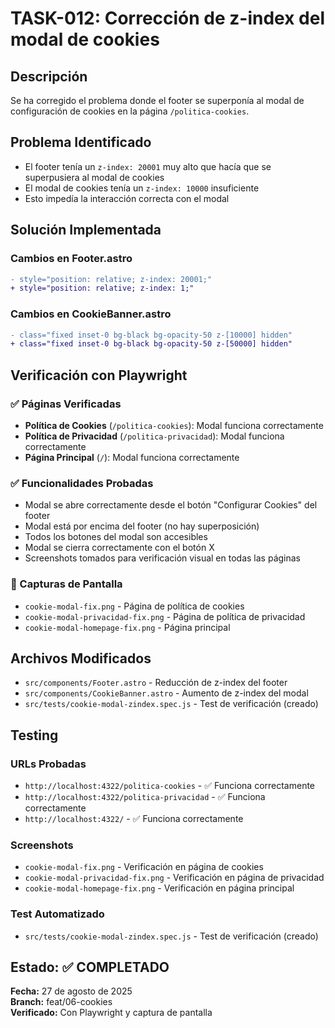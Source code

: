 # TASK-012: Corrección de z-index del modal de cookies

## Descripción

Se ha corregido el problema donde el footer se superponía al modal de configuración de cookies en la página `/politica-cookies`.

## Problema Identificado

- El footer tenía un `z-index: 20001` muy alto que hacía que se superpusiera al modal de cookies
- El modal de cookies tenía un `z-index: 10000` insuficiente
- Esto impedía la interacción correcta con el modal

## Solución Implementada

### Cambios en Footer.astro

```diff
- style="position: relative; z-index: 20001;"
+ style="position: relative; z-index: 1;"
```

### Cambios en CookieBanner.astro

```diff
- class="fixed inset-0 bg-black bg-opacity-50 z-[10000] hidden"
+ class="fixed inset-0 bg-black bg-opacity-50 z-[50000] hidden"
```

## Verificación con Playwright

### ✅ Páginas Verificadas

- **Política de Cookies** (`/politica-cookies`): Modal funciona correctamente
- **Política de Privacidad** (`/politica-privacidad`): Modal funciona correctamente
- **Página Principal** (`/`): Modal funciona correctamente

### ✅ Funcionalidades Probadas

- Modal se abre correctamente desde el botón "Configurar Cookies" del footer
- Modal está por encima del footer (no hay superposición)
- Todos los botones del modal son accesibles
- Modal se cierra correctamente con el botón X
- Screenshots tomados para verificación visual en todas las páginas

### 📸 Capturas de Pantalla

- `cookie-modal-fix.png` - Página de política de cookies
- `cookie-modal-privacidad-fix.png` - Página de política de privacidad
- `cookie-modal-homepage-fix.png` - Página principal

## Archivos Modificados

- `src/components/Footer.astro` - Reducción de z-index del footer
- `src/components/CookieBanner.astro` - Aumento de z-index del modal
- `src/tests/cookie-modal-zindex.spec.js` - Test de verificación (creado)

## Testing

### URLs Probadas

- `http://localhost:4322/politica-cookies` - ✅ Funciona correctamente
- `http://localhost:4322/politica-privacidad` - ✅ Funciona correctamente
- `http://localhost:4322/` - ✅ Funciona correctamente

### Screenshots

- `cookie-modal-fix.png` - Verificación en página de cookies
- `cookie-modal-privacidad-fix.png` - Verificación en página de privacidad
- `cookie-modal-homepage-fix.png` - Verificación en página principal

### Test Automatizado

- `src/tests/cookie-modal-zindex.spec.js` - Test de verificación (creado)

## Estado: ✅ COMPLETADO

**Fecha:** 27 de agosto de 2025  
**Branch:** feat/06-cookies  
**Verificado:** Con Playwright y captura de pantalla
